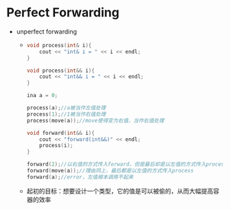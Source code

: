 # Perfect Forwarding

- unperfect forwarding

  - ```cpp
    void process(int& i){
        cout << "int& i = " << i << endl;
    }
    
    void process(int&& i){
        cout << "int&& i = " << i << endl;
    }
    
    ina a = 0;
    
    process(a);//a被当作左值处理
    process(1);//1被当作右值处理
    process(move(a));//move使得变为右值，当作右值处理
    
    void forward(int&& i){
        cout << "forward(int&&)" << endl;
        process(i);
    }
    
    forward(2);//以右值的方式传入forward，但是最后却是以左值的方式传入process,原因：传递过程中它变成了一个named object
    forward(move(a));//理由同上，最后都是以左值的方式传入process
    forward(a);//error，左值根本调用不起来
    ```

  - 起初的目标：想要设计一个类型，它的值是可以被偷的，从而大幅提高容器的效率
